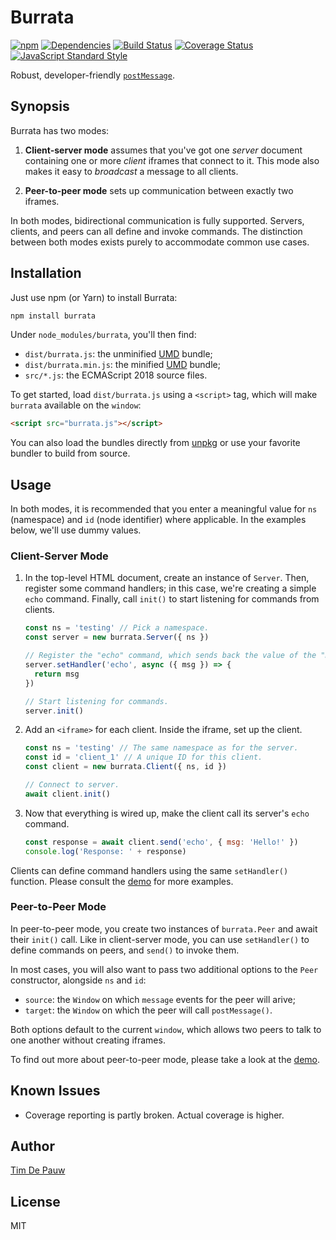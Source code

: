 # Burrata

[![npm](https://img.shields.io/npm/v/burrata.svg)](https://www.npmjs.com/package/burrata) [![Dependencies](https://img.shields.io/david/timdp/burrata.svg)](https://david-dm.org/timdp/burrata) [![Build Status](https://img.shields.io/circleci/project/github/timdp/burrata/master.svg?label=build)](https://circleci.com/gh/timdp/burrata) [![Coverage Status](https://img.shields.io/coveralls/timdp/burrata/master.svg)](https://coveralls.io/r/timdp/burrata) [![JavaScript Standard Style](https://img.shields.io/badge/code%20style-standard-brightgreen.svg)](https://standardjs.com/)

Robust, developer-friendly [`postMessage`](https://developer.mozilla.org/en-US/docs/Web/API/Window/postMessage).

## Synopsis

Burrata has two modes:

1. **Client-server mode** assumes that you've got one _server_ document
   containing one or more _client_ iframes that connect to it. This mode also
   makes it easy to _broadcast_ a message to all clients.

2. **Peer-to-peer mode** sets up communication between exactly two iframes.

In both modes, bidirectional communication is fully supported. Servers, clients,
and peers can all define and invoke commands. The distinction between both modes
exists purely to accommodate common use cases.

## Installation

Just use npm (or Yarn) to install Burrata:

```bash
npm install burrata
```

Under `node_modules/burrata`, you'll then find:

- `dist/burrata.js`: the unminified [UMD](https://github.com/umdjs/umd) bundle;
- `dist/burrata.min.js`: the minified [UMD](https://github.com/umdjs/umd) bundle;
- `src/*.js`: the ECMAScript 2018 source files.

To get started, load `dist/burrata.js` using a `<script>` tag, which will make
`burrata` available on the `window`:

```html
<script src="burrata.js"></script>
```

You can also load the bundles directly from [unpkg](https://unpkg.com/) or use
your favorite bundler to build from source.

## Usage

In both modes, it is recommended that you enter a meaningful value for `ns`
(namespace) and `id` (node identifier) where applicable. In the examples below,
we'll use dummy values.

### Client-Server Mode

1. In the top-level HTML document, create an instance of `Server`. Then,
   register some command handlers; in this case, we're creating a simple `echo`
   command. Finally, call `init()` to start listening for commands from clients.

    ```js
    const ns = 'testing' // Pick a namespace.
    const server = new burrata.Server({ ns })

    // Register the "echo" command, which sends back the value of the "msg" arg.
    server.setHandler('echo', async ({ msg }) => {
      return msg
    })

    // Start listening for commands.
    server.init()
    ```

2. Add an `<iframe>` for each client. Inside the iframe, set up the client.

    ```js
    const ns = 'testing' // The same namespace as for the server.
    const id = 'client_1' // A unique ID for this client.
    const client = new burrata.Client({ ns, id })

    // Connect to server.
    await client.init()
    ```

3. Now that everything is wired up, make the client call its server's `echo`
   command.

    ```js
    const response = await client.send('echo', { msg: 'Hello!' })
    console.log('Response: ' + response)
    ```

Clients can define command handlers using the same `setHandler()` function.
Please consult the [demo](demo/server.html) for more examples.

### Peer-to-Peer Mode

In peer-to-peer mode, you create two instances of `burrata.Peer` and await their
`init()` call. Like in client-server mode, you can use `setHandler()` to define
commands on peers, and `send()` to invoke them.

In most cases, you will also want to pass two additional options to the `Peer`
constructor, alongside `ns` and `id`:

- `source`: the `Window` on which `message` events for the peer will arive;
- `target`: the `Window` on which the peer will call `postMessage()`.

Both options default to the current `window`, which allows two peers to talk to
one another without creating iframes.

To find out more about peer-to-peer mode, please take a look at the
[demo](demo/p2p.html).

## Known Issues

- Coverage reporting is partly broken. Actual coverage is higher.

## Author

[Tim De Pauw](https://tmdpw.eu/)

## License

MIT
